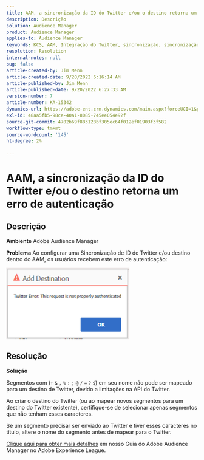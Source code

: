 ```yaml
---
title: AAM, a sincronização da ID do Twitter e/ou o destino retorna um erro de autenticação
description: Descrição
solution: Audience Manager
product: Audience Manager
applies-to: Audience Manager
keywords: KCS, AAM, Integração do Twitter, sincronização, sincronização, destino, erro de autenticação, ID, Adobe Audience Manager
resolution: Resolution
internal-notes: null
bug: false
article-created-by: Jim Menn
article-created-date: 9/20/2022 6:16:14 AM
article-published-by: Jim Menn
article-published-date: 9/20/2022 6:27:33 AM
version-number: 7
article-number: KA-15342
dynamics-url: https://adobe-ent.crm.dynamics.com/main.aspx?forceUCI=1&pagetype=entityrecord&etn=knowledgearticle&id=dddc48b9-ab38-ed11-9db1-0022480866ad
exl-id: 48aa5fb5-98ce-40a1-8085-745ee054e92f
source-git-commit: 4702b69f883128bf305ec64f012ef01903f3f582
workflow-type: tm+mt
source-wordcount: '145'
ht-degree: 2%

---
```


# AAM, a sincronização da ID do Twitter e/ou o destino retorna um erro de autenticação

## Descrição


<b>Ambiente</b>
Adobe Audience Manager

<b>Problema</b>
Ao configurar uma Sincronização de ID de Twitter e/ou destino dentro do AAM, os usuários recebem este erro de autenticação:

![](assets/___dedc48b9-ab38-ed11-9db1-0022480866ad___.png)


## Resolução


<b>Solução</b>

Segmentos com (`+` `&` `,` `%` `:` `;` `@` `/` `=` `?` `$`) em seu nome não pode ser mapeado para um destino de Twitter, devido a limitações na API do Twitter.

Ao criar o destino do Twitter (ou ao mapear novos segmentos para um destino do Twitter existente), certifique-se de selecionar apenas segmentos que não tenham esses caracteres.

Se um segmento precisar ser enviado ao Twitter e tiver esses caracteres no título, altere o nome do segmento antes de mapear para o Twitter.

[Clique aqui para obter mais detalhes](https://experienceleague.adobe.com/docs/audience-manager/user-guide/features/destinations/device-based/twitter-tailored-audiences.html?lang=en#segment-mapping-considerations) em nosso Guia do Adobe Audience Manager no Adobe Experience League.
